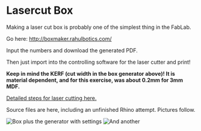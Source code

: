Lasercut Box
============

Making a laser cut box is probably one of the simplest thing in the FabLab.

Go here: <http://boxmaker.rahulbotics.com/>

Input the numbers and download the generated PDF.

Then just import into the controlling software for the laser cutter and print!

**Keep in mind the KERF (cut width in the box generator above)! It is material
dependent, and for this exercise, was about 0.2mm for 3mm MDF.**


[Detailed steps for laser cutting here.](http://fablab.aalto.fi/site/projects/laser-cutting-etching)

Source files are here, including an unfinished Rhino attempt. Pictures follow.


![Box plus the generator with settings](http://farm9.staticflickr.com/8125/8713797480_279737d1ea_b.jpg)
![And another](http://farm9.staticflickr.com/8397/8713796562_90a5637717_b.jpg)
